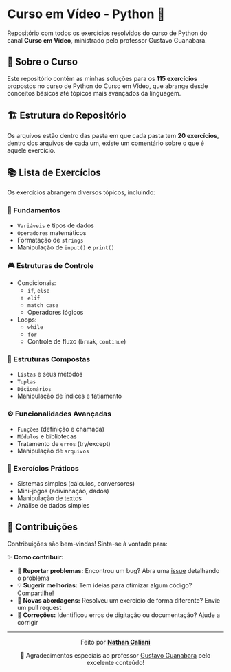 # Curso em Vídeo - Python :snake:

Repositório com todos os exercícios resolvidos do curso de Python do canal **Curso em Vídeo**, ministrado pelo professor Gustavo Guanabara.

## 📝 Sobre o Curso
Este repositório contém as minhas soluções para os **115 exercícios** propostos no curso de Python do Curso em Vídeo, que abrange desde conceitos básicos até tópicos mais avançados da linguagem.

## 🏗️ Estrutura do Repositório
Os arquivos estão dentro das pasta em que cada pasta tem **20 exercícios**, dentro dos arquivos de cada um, existe um comentário sobre o que é aquele exercício.
## 📚 Lista de Exercícios
Os exercícios abrangem diversos tópicos, incluindo:

### 🧩 Fundamentos
- `Variáveis` e tipos de dados
- `Operadores` matemáticos
- Formatação de `strings`
- Manipulação de `input()` e `print()`

### 🎮 Estruturas de Controle
- Condicionais:
  - `if`, `else`
  - `elif`
  - `match case`
  - Operadores lógicos
- Loops:
  - `while`
  - `for`
  - Controle de fluxo (`break`, `continue`)

### 🧠 Estruturas Compostas
- `Listas` e seus métodos
- `Tuplas`
- `Dicionários`
- Manipulação de índices e fatiamento

### ⚙️ Funcionalidades Avançadas
- `Funções` (definição e chamada)
- `Módulos` e bibliotecas
- Tratamento de `erros` (try/except)
- Manipulação de `arquivos`

### 🧪 Exercícios Práticos
- Sistemas simples (cálculos, conversores)
- Mini-jogos (adivinhação, dados)
- Manipulação de textos
- Análise de dados simples

## 🤝 Contribuições

Contribuições são bem-vindas! Sinta-se à vontade para:

✨ **Como contribuir:**
- 🐛 **Reportar problemas:** Encontrou um bug? Abra uma [issue](https://github.com/NtCalii/ExercíciosPython/issues) detalhando o problema
- 💡 **Sugerir melhorias:** Tem ideias para otimizar algum código? Compartilhe!
- 🧠 **Novas abordagens:** Resolveu um exercício de forma diferente? Envie um pull request
- 📝 **Correções:** Identificou erros de digitação ou documentação? Ajude a corrigir

---

<div align="center">
  
Feito por **[Nathan Caliani](https://github.com/NtCalii)**  

🙏 Agradecimentos especiais ao professor [Gustavo Guanabara](https://github.com/gustavoguanabara) pelo excelente conteúdo!

</div>
